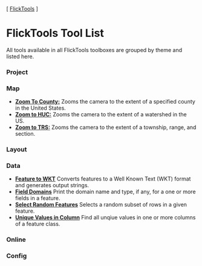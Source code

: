 [ [FlickTools](../README.md) ]

# FlickTools Tool List

All tools available in all FlickTools toolboxes are grouped by theme and listed here.

### Project

### Map

- **[Zoom To County:](tool_ZoomToCounty_map.md)** Zooms the camera to the extent of a specified county in the United States.
- **[Zoom to HUC:](tool_ZoomToHUC_map.md)** Zooms the camera to the extent of a watershed in the US.
- **[Zoom to TRS:](tool_ZoomToTRS_map.md)** Zooms the camera to the extent of a township, range, and section.

### Layout

### Data

- **[Feature to WKT](tool_FeatureToWKT_data.md)** Converts features to a Well Known Text (WKT) format and generates output strings.
- **[Field Domains](tool_FieldDomains_data.md)** Print the domain name and type, if any, for a one or more fields in a feature.
- **[Select Random Features](tool_SelectRandomFeatures_data.md)** Selects a random subset of rows in a given feature.
- **[Unique Values in Column](tool_UniqueValuesInColumn_data.md)** Find all unqiue values in one or more columns of a feature class.

### Online

### Config